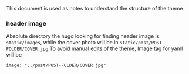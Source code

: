 This document is used as notes to understand the structure of the theme

### header image

Absolute directory the hugo looking for finding header image is `static/images`, while the cover photo will be in `static/post/POST-FOLDER/COVER.jpg`
To avoid manual edits of the theme, Image tag for yaml will be

```
image: "../post/POST-FOLDER/COVER.jpg"
```
